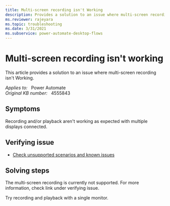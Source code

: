 ```yaml
---
title: Multi-screen recording isn't Working
description: Provides a solution to an issue where multi-screen recording isn't Working.
ms.reviewer: rajeyara
ms.topic: troubleshooting
ms.date: 3/31/2021
ms.subservice: power-automate-desktop-flows
---
```

# Multi-screen recording isn't working

This article provides a solution to an issue where multi-screen recording isn't Working.

_Applies to:_ &nbsp; Power Automate  
_Original KB number:_ &nbsp; 4555843

## Symptoms

Recording and/or playback aren't working as expected with multiple displays connected.

## Verifying issue

- [Check unsupported scenarios and known issues](/power-automate/desktop-flows/create-desktop#known-issues-and-solutions)

## Solving steps

The multi-screen recording is currently not supported. For more information, check link under verifying issue.

Try recording and playback with a single monitor.
